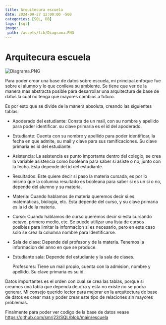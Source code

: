 ```yaml
---
title: Arquitecura escuela
date: 2024-09-27 12:00:00 -500
categories: [SQL, DB]
tags: [sql]
image:
 path: /assets/lib/Diagrama.PNG
---
```


# Arquitecura escuela

![Diagrama.PNG](/assets/lib/Diagrama.PNG)

Para poder crear una base de datos sobre escuela, mi principal enfoque fue sobre el alumno y lo que conlleva su ambiente. Se tiene que ver de la manera mas abstracta posible para desarrollar una arquitectura de base de datos la cual no tenga que mayores cambios a futuro.

Es por esto que se divide de la manera absoluta, creando las siguientes tablas:

  *  Apoderado del estudiante: Consta de un mail, con su nombre y apellido para poder identificar. su clave primaria es el id del apoderado.

   * Estudiante: Cuenta con su nombre y apellido para poder identificar, la fecha en que admite, su mail y clave para sus ramificaciones. Su clave primaria es id del estudiante.

* Asistencia: La asistencia es punto importante dentro del colegio, se crea la variable asistencia como booleana para saber si asiste o no, junto con la fecha. Esta depende del id del estudiante.

* Resultados: Este quiere decir si paso la materia cursada, es por lo mismo que la columna resultado es booleana para saber si es un si o no, depende del alumno y su materia.

* Materia: Cuando hablamos de materia queremos decir si es matematicas, biologia, etc. Esta depende del curso, y su clave primaria es la id de la materia.

* Curso: Cuando hablamos de curso queremos decir si esta cursando octavo, primero medio, etc. Se puede utilizar una lista de cursos posibles para limitar la informacion si es necesario, pero en este caso solo se crea la columna nombre para identificarse.

* Sala de clase: Depende del profesor y de la materia. Tenemos la informacion del anno en que se produce.

* Estudiante sala: Depende del estudiante y la sala de clases.

    Profesores: Tiene un mail propio, cuenta con la admision, nombre y apellido. Su clave primaria es su id.


Datos importantes es el orden con cual se crea las tablas, porque si creamos una tabla que dependa de otra y esta no existe no se podra generar. Mi consejo querido lector para mejorar en la arquitectura de base de datos es crear mas y poder crear este tipo de relaciones sin mayores problemas.

Finalmente para poder ver codigo de la base de datos vease https://github.com/smrj23/SQL/blob/main/escuela
